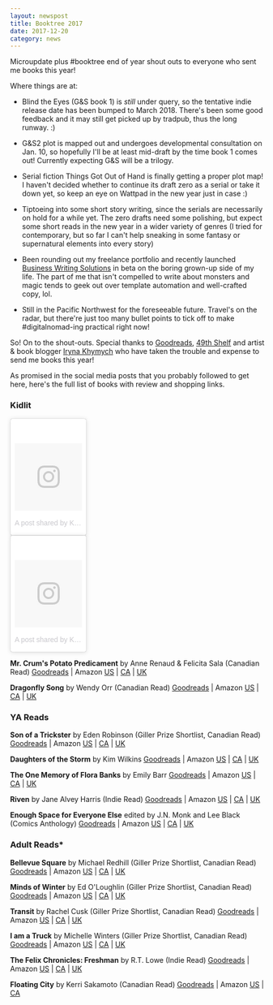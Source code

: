 ```yaml
---
layout: newspost
title: Booktree 2017
date: 2017-12-20
category: news
---
```


Microupdate plus #booktree end of year shout outs to everyone who sent me books this year!

Where things are at: 

- Blind the Eyes (G&S book 1) is *still* under query, so the tentative indie release date has been bumped to March 2018. There's been some good feedback and it may still get picked up by tradpub, thus the long runway. :)

- G&S2 plot is mapped out and undergoes developmental consultation on Jan. 10, so hopefully I'll be at least mid-draft by the time book 1 comes out! Currently expecting G&S will be a trilogy.

- Serial fiction Things Got Out of Hand is finally getting a proper plot map! I haven't decided whether to continue its draft zero as a serial or take it down yet, so keep an eye on Wattpad in the new year just in case :)

- Tiptoeing into some short story writing, since the serials are necessarily on hold for a while yet. The zero drafts need some polishing, but expect some short reads in the new year in a wider variety of genres (I tried for contemporary, but so far I can't help sneaking in some fantasy or supernatural elements into every story)

- Been rounding out my freelance portfolio and recently launched [Business Writing Solutions](http://www.businesswriting.solutions) in beta on the boring grown-up side of my life. The part of me that isn't compelled to write about monsters and magic tends to geek out over template automation and well-crafted copy, lol.

- Still in the Pacific Northwest for the foreseeable future. Travel's on the radar, but there're just too many bullet points to tick off to make #digitalnomad-ing practical right now!

So! On to the shout-outs. Special thanks to [Goodreads](https://www.goodreads.com/giveaway), [49th Shelf](https://49thshelf.com) and artist & book blogger [Iryna Khymych](https://twitter.com/IrynaKhymych) who have taken the trouble and expense to send me books this year!

As promised in the social media posts that you probably followed to get here, here's the full list of books with review and shopping links.

### Kidlit

<blockquote class="instagram-media" data-instgrm-permalink="https://www.instagram.com/p/BYtiR0jFFLN/" data-instgrm-version="8" style=" background:#FFF; border:0; border-radius:3px; box-shadow:0 0 1px 0 rgba(0,0,0,0.5),0 1px 10px 0 rgba(0,0,0,0.15); margin: 1px; max-width:30%; padding:0; width:99.375%; width:-webkit-calc(30% - 2px); width:calc(30% - 2px);"><div style="padding:8px;"> <div style=" background:#F8F8F8; line-height:0; margin-top:40px; padding:50.0% 0; text-align:center; width:100%;"> <div style=" background:url(data:image/png;base64,iVBORw0KGgoAAAANSUhEUgAAACwAAAAsCAMAAAApWqozAAAABGdBTUEAALGPC/xhBQAAAAFzUkdCAK7OHOkAAAAMUExURczMzPf399fX1+bm5mzY9AMAAADiSURBVDjLvZXbEsMgCES5/P8/t9FuRVCRmU73JWlzosgSIIZURCjo/ad+EQJJB4Hv8BFt+IDpQoCx1wjOSBFhh2XssxEIYn3ulI/6MNReE07UIWJEv8UEOWDS88LY97kqyTliJKKtuYBbruAyVh5wOHiXmpi5we58Ek028czwyuQdLKPG1Bkb4NnM+VeAnfHqn1k4+GPT6uGQcvu2h2OVuIf/gWUFyy8OWEpdyZSa3aVCqpVoVvzZZ2VTnn2wU8qzVjDDetO90GSy9mVLqtgYSy231MxrY6I2gGqjrTY0L8fxCxfCBbhWrsYYAAAAAElFTkSuQmCC); display:block; height:44px; margin:0 auto -44px; position:relative; top:-22px; width:44px;"></div></div><p style=" color:#c9c8cd; font-family:Arial,sans-serif; font-size:14px; line-height:17px; margin-bottom:0; margin-top:8px; overflow:hidden; padding:8px 0 7px; text-align:center; text-overflow:ellipsis; white-space:nowrap;"><a href="https://www.instagram.com/p/BYtiR0jFFLN/" style=" color:#c9c8cd; font-family:Arial,sans-serif; font-size:14px; font-style:normal; font-weight:normal; line-height:17px; text-decoration:none;" target="_blank">A post shared by K.A. Wiggins | 🇨🇦 bookaholic (@kaie.space)</a> on <time style=" font-family:Arial,sans-serif; font-size:14px; line-height:17px;" datetime="2017-09-06T19:35:03+00:00">Sep 6, 2017 at 12:35pm PDT</time></p></div></blockquote> <script async defer src="//platform.instagram.com/en_US/embeds.js"></script> <blockquote class="instagram-media" data-instgrm-permalink="https://www.instagram.com/p/BcLGlOWnGJX/" data-instgrm-version="8" style=" background:#FFF; border:0; border-radius:3px; box-shadow:0 0 1px 0 rgba(0,0,0,0.5),0 1px 10px 0 rgba(0,0,0,0.15); margin: 1px; max-width:30%; padding:0; width:99.375%; width:-webkit-calc(30% - 2px); width:calc(30% - 2px);"><div style="padding:8px;"> <div style=" background:#F8F8F8; line-height:0; margin-top:40px; padding:50.0% 0; text-align:center; width:100%;"> <div style=" background:url(data:image/png;base64,iVBORw0KGgoAAAANSUhEUgAAACwAAAAsCAMAAAApWqozAAAABGdBTUEAALGPC/xhBQAAAAFzUkdCAK7OHOkAAAAMUExURczMzPf399fX1+bm5mzY9AMAAADiSURBVDjLvZXbEsMgCES5/P8/t9FuRVCRmU73JWlzosgSIIZURCjo/ad+EQJJB4Hv8BFt+IDpQoCx1wjOSBFhh2XssxEIYn3ulI/6MNReE07UIWJEv8UEOWDS88LY97kqyTliJKKtuYBbruAyVh5wOHiXmpi5we58Ek028czwyuQdLKPG1Bkb4NnM+VeAnfHqn1k4+GPT6uGQcvu2h2OVuIf/gWUFyy8OWEpdyZSa3aVCqpVoVvzZZ2VTnn2wU8qzVjDDetO90GSy9mVLqtgYSy231MxrY6I2gGqjrTY0L8fxCxfCBbhWrsYYAAAAAElFTkSuQmCC); display:block; height:44px; margin:0 auto -44px; position:relative; top:-22px; width:44px;"></div></div><p style=" color:#c9c8cd; font-family:Arial,sans-serif; font-size:14px; line-height:17px; margin-bottom:0; margin-top:8px; overflow:hidden; padding:8px 0 7px; text-align:center; text-overflow:ellipsis; white-space:nowrap;"><a href="https://www.instagram.com/p/BcLGlOWnGJX/" style=" color:#c9c8cd; font-family:Arial,sans-serif; font-size:14px; font-style:normal; font-weight:normal; line-height:17px; text-decoration:none;" target="_blank">A post shared by K.A. Wiggins | 🇨🇦 bookaholic (@kaie.space)</a> on <time style=" font-family:Arial,sans-serif; font-size:14px; line-height:17px;" datetime="2017-12-01T20:44:26+00:00">Dec 1, 2017 at 12:44pm PST</time></p></div></blockquote> <script async defer src="//platform.instagram.com/en_US/embeds.js"></script>

**Mr. Crum's Potato Predicament** by Anne Renaud & Felicita Sala (Canadian Read)
[Goodreads](https://www.goodreads.com/book/show/33961368-mr-crum-s-potato-predicament?ac=1&from_search=true) | Amazon [US](https://www.amazon.com/gp/product/1771386193/ref=x_gr_w_bb?ie=UTF8&tag=x_gr_w_bb_ca-20&linkCode=as2&camp=15121&creative=330641) | [CA](https://www.amazon.ca/gp/product/1771386193/ref=x_gr_w_bb?ie=UTF8&tag=x_gr_w_bb_ca-20&linkCode=as2&camp=15121&creative=330641) | [UK](https://www.amazon.co.uk/gp/product/1771386193/ref=x_gr_w_bb?ie=UTF8&tag=x_gr_w_bb_ca-20&linkCode=as2&camp=15121&creative=330641)

**Dragonfly Song** by Wendy Orr (Canadian Read)
[Goodreads](https://www.goodreads.com/book/show/29866071-dragonfly-song?ac=1&from_search=true) | Amazon [US](https://www.amazon.com/gp/product/1760290025/ref=x_gr_w_bb?ie=UTF8&tag=x_gr_w_bb_ca-20&linkCode=as2&camp=15121&creative=330641) | [CA](https://www.amazon.ca/gp/product/1760290025/ref=x_gr_w_bb?ie=UTF8&tag=x_gr_w_bb_ca-20&linkCode=as2&camp=15121&creative=330641) | [UK](https://www.amazon.co.uk/gp/product/1760290025/ref=x_gr_w_bb?ie=UTF8&tag=x_gr_w_bb_ca-20&linkCode=as2&camp=15121&creative=330641)

### YA Reads

**Son of a Trickster** by Eden Robinson (Giller Prize Shortlist, Canadian Read)
[Goodreads](https://www.goodreads.com/book/show/30257957-son-of-a-trickster?ac=1&from_search=true) | Amazon [US](https://www.amazon.com/gp/product/0345810783/ref=x_gr_w_bb?ie=UTF8&tag=x_gr_w_bb_ca-20&linkCode=as2&camp=15121&creative=330641) | [CA](https://www.amazon.ca/gp/product/0345810783/ref=x_gr_w_bb?ie=UTF8&tag=x_gr_w_bb_ca-20&linkCode=as2&camp=15121&creative=330641) | [UK](https://www.amazon.co.uk/gp/product/0345810783/ref=x_gr_w_bb?ie=UTF8&tag=x_gr_w_bb_ca-20&linkCode=as2&camp=15121&creative=330641)

**Daughters of the Storm** by Kim Wilkins
[Goodreads](https://www.goodreads.com/book/show/35457253-daughters-of-the-storm?ac=1&from_search=true) | Amazon [US](https://www.amazon.com/gp/product/0399177477/ref=x_gr_w_bb?ie=UTF8&tag=x_gr_w_bb_ca-20&linkCode=as2&camp=15121&creative=330641) | [CA](https://www.amazon.ca/gp/product/0399177477/ref=x_gr_w_bb?ie=UTF8&tag=x_gr_w_bb_ca-20&linkCode=as2&camp=15121&creative=330641) | [UK](https://www.amazon.co.uk/gp/product/0399177477/ref=x_gr_w_bb?ie=UTF8&tag=x_gr_w_bb_ca-20&linkCode=as2&camp=15121&creative=330641)

**The One Memory of Flora Banks** by Emily Barr
[Goodreads](https://www.goodreads.com/book/show/30849412-the-one-memory-of-flora-banks?ac=1&from_search=true) | Amazon [US](https://www.amazon.com/gp/product/0141368519/ref=x_gr_w_bb?ie=UTF8&tag=x_gr_w_bb_ca-20&linkCode=as2&camp=15121&creative=330641) | [CA](https://www.amazon.ca/gp/product/0141368519/ref=x_gr_w_bb?ie=UTF8&tag=x_gr_w_bb_ca-20&linkCode=as2&camp=15121&creative=330641) | [UK](https://www.amazon.co.uk/gp/product/0141368519/ref=x_gr_w_bb?ie=UTF8&tag=x_gr_w_bb_ca-20&linkCode=as2&camp=15121&creative=330641)

**Riven** by Jane Alvey Harris (Indie Read)
[Goodreads](https://www.goodreads.com/book/show/34584961-riven) | Amazon [US](https://www.amazon.com/gp/product/1544054173/ref=x_gr_w_bb?ie=UTF8&tag=x_gr_w_bb_ca-20&linkCode=as2&camp=15121&creative=330641) | [CA](https://www.amazon.ca/gp/product/1544054173/ref=x_gr_w_bb?ie=UTF8&tag=x_gr_w_bb_ca-20&linkCode=as2&camp=15121&creative=330641) | [UK](https://www.amazon.co.uk/gp/product/1544054173/ref=x_gr_w_bb?ie=UTF8&tag=x_gr_w_bb_ca-20&linkCode=as2&camp=15121&creative=330641)

**Enough Space for Everyone Else** edited by J.N. Monk and Lee Black (Comics Anthology)
[Goodreads](https://www.goodreads.com/book/show/33542852-enough-space-for-everyone-else?ac=1&from_search=true) | Amazon [US](https://www.amazon.com/Enough-Space-Everyone-Else-Monk/dp/0993997082/ref=sr_1_1?s=books&ie=UTF8&qid=1513813841&sr=1-1&keywords=Enough+Space+for+Everyone+Else) | [CA](https://www.amazon.ca/Enough-Space-Everyone-Else-Monk/dp/0993997082/ref=sr_1_1?s=books&ie=UTF8&qid=1513813841&sr=1-1&keywords=Enough+Space+for+Everyone+Else) | [UK](https://www.amazon.co.uk/Enough-Space-Everyone-Else-Monk/dp/0993997082/ref=sr_1_1?s=books&ie=UTF8&qid=1513813841&sr=1-1&keywords=Enough+Space+for+Everyone+Else)

### Adult Reads*

**Bellevue Square** by Michael Redhill (Giller Prize Shortlist, Canadian Read)
[Goodreads](https://www.goodreads.com/book/show/33595663-bellevue-square?ac=1&from_search=true) | Amazon [US](https://www.amazon.com/gp/product/0385684835/ref=x_gr_w_bb?ie=UTF8&tag=x_gr_w_bb_ca-20&linkCode=as2&camp=15121&creative=330641) | [CA](https://www.amazon.ca/gp/product/0385684835/ref=x_gr_w_bb?ie=UTF8&tag=x_gr_w_bb_ca-20&linkCode=as2&camp=15121&creative=330641) | [UK](https://www.amazon.co.uk/gp/product/0385684835/ref=x_gr_w_bb?ie=UTF8&tag=x_gr_w_bb_ca-20&linkCode=as2&camp=15121&creative=330641)

**Minds of Winter** by Ed O'Loughlin (Giller Prize Shortlist, Canadian Read)
[Goodreads](https://www.goodreads.com/book/show/29776084-minds-of-winter?ac=1&from_search=true) | Amazon [US](https://www.amazon.com/gp/product/1681442450/ref=x_gr_w_bb?ie=UTF8&tag=x_gr_w_bb_ca-20&linkCode=as2&camp=15121&creative=330641) | [CA](https://www.amazon.ca/gp/product/1681442450/ref=x_gr_w_bb?ie=UTF8&tag=x_gr_w_bb_ca-20&linkCode=as2&camp=15121&creative=330641) | [UK](https://www.amazon.co.uk/gp/product/1681442450/ref=x_gr_w_bb?ie=UTF8&tag=x_gr_w_bb_ca-20&linkCode=as2&camp=15121&creative=330641)

**Transit** by Rachel Cusk (Giller Prize Shortlist, Canadian Read)
[Goodreads](https://www.goodreads.com/book/show/29939363-transit?ac=1&from_search=true) | Amazon [US](https://www.amazon.com/gp/product/0374278628/ref=x_gr_w_bb?ie=UTF8&tag=x_gr_w_bb_ca-20&linkCode=as2&camp=15121&creative=330641) | [CA](https://www.amazon.ca/gp/product/0374278628/ref=x_gr_w_bb?ie=UTF8&tag=x_gr_w_bb_ca-20&linkCode=as2&camp=15121&creative=330641) | [UK](https://www.amazon.co.uk/gp/product/0374278628/ref=x_gr_w_bb?ie=UTF8&tag=x_gr_w_bb_ca-20&linkCode=as2&camp=15121&creative=330641)

**I am a Truck** by Michelle Winters (Giller Prize Shortlist, Canadian Read)
[Goodreads](https://www.goodreads.com/book/show/29902535-i-am-a-truck?ac=1&from_search=true) | Amazon [US](https://www.amazon.com/gp/product/1926743784/ref=x_gr_w_bb?ie=UTF8&tag=x_gr_w_bb_ca-20&linkCode=as2&camp=15121&creative=330641) | [CA](https://www.amazon.ca/gp/product/1926743784/ref=x_gr_w_bb?ie=UTF8&tag=x_gr_w_bb_ca-20&linkCode=as2&camp=15121&creative=330641) | [UK](https://www.amazon.co.uk/gp/product/1926743784/ref=x_gr_w_bb?ie=UTF8&tag=x_gr_w_bb_ca-20&linkCode=as2&camp=15121&creative=330641)

**The Felix Chronicles: Freshman** by R.T. Lowe (Indie Read)
[Goodreads](https://www.goodreads.com/book/show/25714503-freshmen?ac=1&from_search=true) | Amazon [US](https://www.amazon.com/gp/product/151195843X/ref=x_gr_w_bb?ie=UTF8&tag=x_gr_w_bb_ca-20&linkCode=as2&camp=15121&creative=330641) | [CA](https://www.amazon.ca/gp/product/151195843X/ref=x_gr_w_bb?ie=UTF8&tag=x_gr_w_bb_ca-20&linkCode=as2&camp=15121&creative=330641) | [UK](https://www.amazon.co.uk/gp/product/151195843X/ref=x_gr_w_bb?ie=UTF8&tag=x_gr_w_bb_ca-20&linkCode=as2&camp=15121&creative=330641)

**Floating City** by Kerri Sakamoto (Canadian Read)
[Goodreads](https://www.goodreads.com/book/show/25488994-floating-city?from_search=true) | Amazon [US](https://www.amazon.com/gp/product/0345809890/ref=x_gr_w_bb?ie=UTF8&tag=x_gr_w_bb_ca-20&linkCode=as2&camp=15121&creative=330641) | [CA](https://www.amazon.ca/gp/product/0345809890/ref=x_gr_w_bb?ie=UTF8&tag=x_gr_w_bb_ca-20&linkCode=as2&camp=15121&creative=330641)
